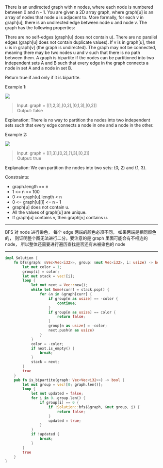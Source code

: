 There is an undirected graph with n nodes, where each node is numbered between 0 and n - 1. You are given a 2D array graph, where graph[u] is an array of nodes that node u is adjacent to. More formally, for each v in graph[u], there is an undirected edge between node u and node v. The graph has the following properties:

There are no self-edges (graph[u] does not contain u).
There are no parallel edges (graph[u] does not contain duplicate values).
If v is in graph[u], then u is in graph[v] (the graph is undirected).
The graph may not be connected, meaning there may be two nodes u and v such that there is no path between them.
A graph is bipartite if the nodes can be partitioned into two independent sets A and B such that every edge in the graph connects a node in set A and a node in set B.

Return true if and only if it is bipartite.

Example 1:

![](https://assets.leetcode.com/uploads/2020/10/21/bi2.jpg)

> Input: graph = [[1,2,3],[0,2],[0,1,3],[0,2]]  
> Output: false

Explanation: There is no way to partition the nodes into two independent sets such that every edge connects a node in one and a node in the other.

Example 2:

![](https://assets.leetcode.com/uploads/2020/10/21/bi1.jpg)

> Input: graph = [[1,3],[0,2],[1,3],[0,2]]  
> Output: true

Explanation: We can partition the nodes into two sets: {0, 2} and {1, 3}.

Constraints:

- graph.length == n
- 1 <= n <= 100
- 0 <= graph[u].length < n
- 0 <= graph[u][i] <= n - 1
- graph[u] does not contain u.
- All the values of graph[u] are unique.
- If graph[u] contains v, then graph[v] contains u.

---

BFS 对 node 进行染色， 每个 edge 两端的颜色必须不同， 如果两端是相同颜色的， 则证明整个图无法进行二分。要注意的是 graph 里面可能会有不相连的 node， 所以整体还需要进行遍历查找是否还有未被染色的 node

---

```rust
impl Solution {
    fn bfs(graph: &Vec<Vec<i32>>, group: &mut Vec<i32>, i: usize) -> bool {
        let mut color = 1;
        group[i] = color;
        let mut stack = vec![i];
        loop {
            let mut next = Vec::new();
            while let Some(curr) = stack.pop() {
                for &n in &graph[curr] {
                    if group[n as usize] == -color {
                        continue;
                    }
                    if group[n as usize] == color {
                        return false;
                    }
                    group[n as usize] = -color;
                    next.push(n as usize)
                }
            }
            color = -color;
            if next.is_empty() {
                break;
            }
            stack = next;
        }
        true
    }
    pub fn is_bipartite(graph: Vec<Vec<i32>>) -> bool {
        let mut group = vec![0; graph.len()];
        loop {
            let mut updated = false;
            for i in 0..group.len() {
                if group[i] == 0 {
                    if !Solution::bfs(&graph, &mut group, i) {
                        return false;
                    }
                    updated = true;
                }
            }
            if !updated {
                break;
            }
        }
        true
    }
}
```

